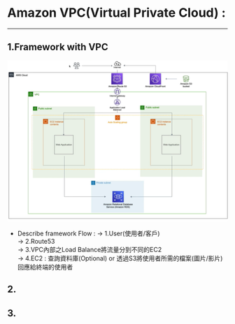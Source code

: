 # Amazon VPC(Virtual Private Cloud) : 
<hr/>

## 1.Framework with VPC
![image](../data/img/VPC/framework_with_VPC.png)

- Describe framework Flow : 
    -> 1.User(使用者/客戶) <BR>
    -> 2.Route53 <BR>
    -> 3.VPC內部之Load Balance將流量分到不同的EC2 <BR>
    -> 4.EC2 : 查詢資料庫(Optional) or 透過S3將使用者所需的檔案(圖片/影片)回應給終端的使用者 <BR>

  
## 2.
## 3.  